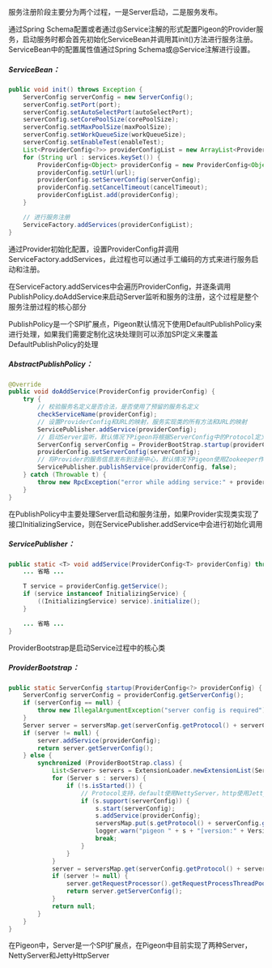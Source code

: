 服务注册阶段主要分为两个过程，一是Server启动，二是服务发布。

通过Spring Schema配置或者通过@Service注解的形式配置Pigeon的Provider服务，启动服务时都会首先初始化ServiceBean并调用其init\(\)方法进行服务注册。ServiceBean中的配置属性值通过Spring Schema或@Service注解进行设置。

##### ServiceBean：

```java
public void init() throws Exception {
    ServerConfig serverConfig = new ServerConfig();
    serverConfig.setPort(port);
    serverConfig.setAutoSelectPort(autoSelectPort);
    serverConfig.setCorePoolSize(corePoolSize);
    serverConfig.setMaxPoolSize(maxPoolSize);
    serverConfig.setWorkQueueSize(workQueueSize);
    serverConfig.setEnableTest(enableTest);
    List<ProviderConfig<?>> providerConfigList = new ArrayList<ProviderConfig<?>>();
    for (String url : services.keySet()) {
        ProviderConfig<Object> providerConfig = new ProviderConfig<Object>(services.get(url));
        providerConfig.setUrl(url);
        providerConfig.setServerConfig(serverConfig);
        providerConfig.setCancelTimeout(cancelTimeout);
        providerConfigList.add(providerConfig);
    }

    // 进行服务注册
    ServiceFactory.addServices(providerConfigList);
}
```

通过Provider初始化配置，设置ProviderConfig并调用ServiceFactory.addServices，此过程也可以通过手工编码的方式来进行服务启动和注册。

在ServiceFactory.addServices中会遍历ProviderConfig，并逐条调用PublishPolicy.doAddService来启动Server监听和服务的注册，这个过程是整个服务注册过程的核心部分

PublishPolicy是一个SPI扩展点，Pigeon默认情况下使用DefaultPublishPolicy来进行处理，如果我们需要定制化这块处理则可以添加SPI定义来覆盖DefaultPublishPolicy的处理

##### AbstractPublishPolicy：

```java
@Override
public void doAddService(ProviderConfig providerConfig) {
    try {
        // 校验服务名定义是否合法，是否使用了预留的服务名定义
        checkServiceName(providerConfig);
        // 设置ProviderConfig和URL的映射，服务实现类的所有方法和URL的映射
        ServicePublisher.addService(providerConfig);
        // 启动Server监听，默认情况下Pigeon将根据ServerConfig中的Protocol定义来选择启动NettyServer还是JettyHttpServer
        ServerConfig serverConfig = ProviderBootStrap.startup(providerConfig);
        providerConfig.setServerConfig(serverConfig);
        // 将Provider的服务信息发布到注册中心，默认情况下Pigeon使用Zookeeper作为注册中心
        ServicePublisher.publishService(providerConfig, false);
    } catch (Throwable t) {
        throw new RpcException("error while adding service:" + providerConfig, t);
    }
}
```

在PublishPolicy中主要处理Server启动和服务注册，如果Provider实现类实现了接口InitializingService，则在ServicePublisher.addService中会进行初始化调用

##### ServicePublisher：

```java
public static <T> void addService(ProviderConfig<T> providerConfig) throws Exception {
    ... 省略 ...

    T service = providerConfig.getService();
    if (service instanceof InitializingService) {
        ((InitializingService) service).initialize();
    }

    ... 省略 ...
}
```

ProviderBootstrap是启动Service过程中的核心类

##### ProviderBootstrap：

```java
public static ServerConfig startup(ProviderConfig<?> providerConfig) {
    ServerConfig serverConfig = providerConfig.getServerConfig();
    if (serverConfig == null) {
        throw new IllegalArgumentException("server config is required");
    }
    Server server = serversMap.get(serverConfig.getProtocol() + serverConfig.getPort());
    if (server != null) {
        server.addService(providerConfig);
        return server.getServerConfig();
    } else {
        synchronized (ProviderBootStrap.class) {
            List<Server> servers = ExtensionLoader.newExtensionList(Server.class);
            for (Server s : servers) {
                if (!s.isStarted()) {
                    // Protocol支持，default使用NettyServer，http使用JettyHttpServer
                    if (s.support(serverConfig)) {
                        s.start(serverConfig);
                        s.addService(providerConfig);
                        serversMap.put(s.getProtocol() + serverConfig.getPort(), s);
                        logger.warn("pigeon " + s + "[version:" + VersionUtils.VERSION + "] has been started");
                        break;
                    }
                }
            }
            server = serversMap.get(serverConfig.getProtocol() + serverConfig.getPort());
            if (server != null) {
                server.getRequestProcessor().getRequestProcessThreadPool().prestartAllCoreThreads();
                return server.getServerConfig();
            }
            return null;
        }
    }
}
```

在Pigeon中，Server是一个SPI扩展点，在Pigeon中目前实现了两种Server，NettyServer和JettyHttpServer

